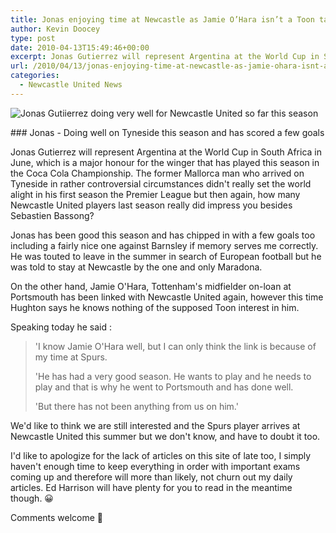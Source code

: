 ```yaml
---
title: Jonas enjoying time at Newcastle as Jamie O’Hara isn’t a Toon target?
author: Kevin Doocey
type: post
date: 2010-04-13T15:49:46+00:00
excerpt: Jonas Gutierrez will represent Argentina at the World Cup in South Africa in June, which is a major honour for the winger that has played this season in the Coca Cola Championship....
url: /2010/04/13/jonas-enjoying-time-at-newcastle-as-jamie-ohara-isnt-a-toon-target/
categories:
  - Newcastle United News
---
```


![Jonas Gutiierrez doing very well for Newcastle United so far this season](https://static.guim.co.uk/sys-images/Football/Pix/pictures/2009/11/8/1257687255451/Jonas-Gutierrez-celebrate-001.jpg)

### Jonas - Doing well on Tyneside this season and has scored a few goals

Jonas Gutierrez will represent Argentina at the World Cup in South Africa in June, which is a major honour for the winger that has played this season in the Coca Cola Championship. The former Mallorca man who arrived on Tyneside in rather controversial circumstances didn't really set the world alight in his first season the Premier League but then again, how many Newcastle United players last season really did impress you besides Sebastien Bassong?

Jonas has been good this season and has chipped in with a few goals too including a fairly nice one against Barnsley if memory serves me correctly. He was touted to leave in the summer in search of European football but he was told to stay at Newcastle by the one and only Maradona.

On the other hand, Jamie O'Hara, Tottenham's midfielder on-loan at Portsmouth has been linked with Newcastle United again, however this time Hughton says he knows nothing of the supposed Toon interest in him.

Speaking today he said :

> 'I know Jamie O'Hara well, but I can only think the link is because of my time at Spurs.
>
> 'He has had a very good season. He wants to play and he needs to play and that is why he went to Portsmouth and has done well.
>
> 'But there has not been anything from us on him.'

We'd like to think we are still interested and the Spurs player arrives at Newcastle United this summer but we don't know, and have to doubt it too.

I'd like to apologize for the lack of articles on this site of late too, I simply haven't enough time to keep everything in order with important exams coming up and therefore will more than likely, not churn out my daily articles. Ed Harrison will have plenty for you to read in the meantime though. 😀

Comments welcome 🙂
